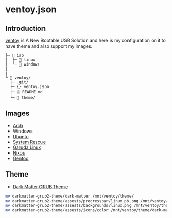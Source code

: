 # ventoy.json

## Introduction

[ventoy](https://www.ventoy.net/en/index.html) is A New Bootable USB Solution and here is my configuration on it to have theme and also support my images.

```
├─ 📂 iso
|  ├─ 📂 linux
|  └─ 📂 windows
|
|
└ 📂 ventoy/
  ├─ .git/
  ├─ {} ventoy.json
  ├─ 🖹 README.md
  └─ 📂 theme/
```

## Images

- [Arch](https://archlinux.org/)
- Windows
- [Ubuntu](https://ubuntu.com/)
- [System Rescue](https://www.system-rescue.org/)
- [Garuda Linux](https://garudalinux.org/index.html)
- [Nixos](https://nixos.org/)
- [Gentoo](https://www.gentoo.org/)

## Theme

- [Dark Matter GRUB Theme](https://github.com/VandalByte/darkmatter-grub2-theme)

```sh
mv darkmatter-grub2-theme/dark-matter /mnt/ventoy/theme/
mv darkmatter-grub2-theme/assests/progressbar/linux_pb.png /mnt/ventoy/theme/dark-matter/progress_highlight_c.png
mv darkmatter-grub2-theme/assests/backgrounds/linux.png /mnt/ventoy/theme/dark-matter/background.png
mv darkmatter-grub2-theme/assests/icons/color /mnt/ventoy/theme/dark-matter/icons
```
